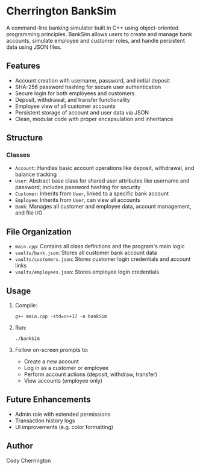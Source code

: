 # Cherrington BankSim

A command-line banking simulator built in C++ using object-oriented programming principles. BankSim allows users to create and manage bank accounts, simulate employee and customer roles, and handle persistent data using JSON files.

## Features

- Account creation with username, password, and initial deposit
- SHA-256 password hashing for secure user authentication
- Secure login for both employees and customers
- Deposit, withdrawal, and transfer functionality
- Employee view of all customer accounts
- Persistent storage of account and user data via JSON
- Clean, modular code with proper encapsulation and inheritance

## Structure

### Classes

- `Account`: Handles basic account operations like deposit, withdrawal, and balance tracking
- `User`: Abstract base class for shared user attributes like username and password; includes password hashing for security
- `Customer`: Inherits from `User`, linked to a specific bank account
- `Employee`: Inherits from `User`, can view all accounts
- `Bank`: Manages all customer and employee data, account management, and file I/O

## File Organization

- `main.cpp`: Contains all class definitions and the program's main logic
- `vaults/bank.json`: Stores all customer bank account data
- `vaults/customers.json`: Stores customer login credentials and account links
- `vaults/employees.json`: Stores employee login credentials

## Usage

1. Compile:
   ```
   g++ main.cpp -std=c++17 -o bankSim
   ```

2. Run:
   ```
   ./bankSim
   ```

3. Follow on-screen prompts to:
   - Create a new account
   - Log in as a customer or employee
   - Perform account actions (deposit, withdraw, transfer)
   - View accounts (employee only)

## Future Enhancements

- Admin role with extended permissions
- Transaction history logs
- UI improvements (e.g. color formatting)

## Author

Cody Cherrington